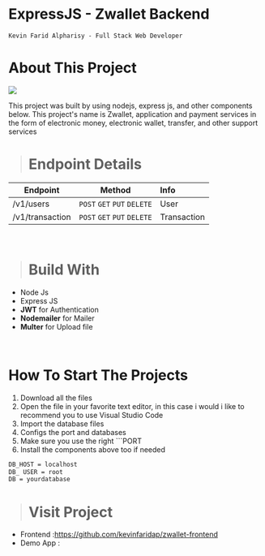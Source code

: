 # ExpressJS - Zwallet Backend
    Kevin Farid Alpharisy - Full Stack Web Developer

# About This Project 
<img src="https://miro.medium.com/max/365/1*d2zLEjERsrs1Rzk_95QU9A.png" style="margin-left: auto; margin-right: auto;" />
<p> This project was built by using nodejs, express js, and other components below. This project's name is Zwallet, application and payment services in the form of electronic money, electronic wallet, transfer, and other support services </p>

># Endpoint Details
| Endpoint      | Method           | Info |
| ------------- |:-------------:|:---|
| /v1/users  | `POST` `GET` `PUT` `DELETE` | User |
| /v1/transaction | `POST` `GET` `PUT` `DELETE` | Transaction |

<br>

># Build With

* Node Js
* Express JS
* **JWT** for Authentication
* **Nodemailer** for Mailer
* **Multer** for Upload file

<br>



# How To Start The Projects
<ol>
  <li> Download all the files </li>
  <li> Open the file in your favorite text editor, in this case i would i like to recommend you to use Visual Studio Code </li>
  <li> Import the database files  </li>
  <li> Configs the port and databases  </li>     
  <li> Make sure you use the right ```PORT  </li>
  <li> Install the components above too if needed  </li>
</ol>


```bash
DB_HOST = localhost
DB_ USER = root
DB = yourdatabase
```

># Visit Project
* Frontend :https://github.com/kevinfaridap/zwallet-frontend
* Demo App :


